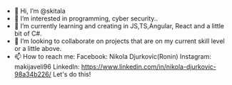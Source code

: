 - 👋 Hi, I’m @skitala
- 👀 I’m interested in programming, cyber security..
- 🌱 I’m currently learning and creating in JS,TS,Angular, React and a little bit of C#.
- 💞️ I’m looking to collaborate on projects that are on my current skill level or a little above.
- 📫 How to reach me:
Facebook: Nikola Djurkovic(Ronin)
Instagram: makijaveli96
LinkedIn: https://www.linkedin.com/in/nikola-djurkovic-98a34b226/
Let's do this!


<!---
skitala/skitala is a ✨ special ✨ repository because its `README.md` (this file) appears on your GitHub profile.
You can click the Preview link to take a look at your changes.
--->
